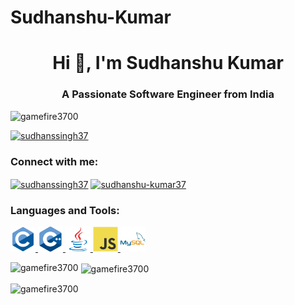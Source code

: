 # Sudhanshu-Kumar
<h1 align="center">Hi 👋, I'm Sudhanshu Kumar</h1>
<h3 align="center">A Passionate Software Engineer from India</h3>

<p align="left"> <img src="https://komarev.com/ghpvc/?username=gamefire3700&label=Profile%20views&color=0e75b6&style=flat" alt="gamefire3700" /> </p>

<p align="left"> <a href="https://twitter.com/sudhanssingh37" target="blank"><img src="https://img.shields.io/twitter/follow/sudhanssingh37?logo=twitter&style=for-the-badge" alt="sudhanssingh37" /></a> </p>

<h3 align="left">Connect with me:</h3>
<p align="left">
<a href="https://twitter.com/sudhanssingh37" target="blank"><img align="center" src="https://raw.githubusercontent.com/rahuldkjain/github-profile-readme-generator/master/src/images/icons/Social/twitter.svg" alt="sudhanssingh37" height="30" width="40" /></a>
<a href="https://linkedin.com/in/sudhanshu-kumar37" target="blank"><img align="center" src="https://raw.githubusercontent.com/rahuldkjain/github-profile-readme-generator/master/src/images/icons/Social/linked-in-alt.svg" alt="sudhanshu-kumar37" height="30" width="40" /></a>
</p>

<h3 align="left">Languages and Tools:</h3>
<p align="left"> <a href="https://www.cprogramming.com/" target="_blank" rel="noreferrer"> <img src="https://raw.githubusercontent.com/devicons/devicon/master/icons/c/c-original.svg" alt="c" width="40" height="40"/> </a> <a href="https://www.w3schools.com/cpp/" target="_blank" rel="noreferrer"> <img src="https://raw.githubusercontent.com/devicons/devicon/master/icons/cplusplus/cplusplus-original.svg" alt="cplusplus" width="40" height="40"/> </a> <a href="https://www.java.com" target="_blank" rel="noreferrer"> <img src="https://raw.githubusercontent.com/devicons/devicon/master/icons/java/java-original.svg" alt="java" width="40" height="40"/> </a> <a href="https://developer.mozilla.org/en-US/docs/Web/JavaScript" target="_blank" rel="noreferrer"> <img src="https://raw.githubusercontent.com/devicons/devicon/master/icons/javascript/javascript-original.svg" alt="javascript" width="40" height="40"/> </a> <a href="https://www.mysql.com/" target="_blank" rel="noreferrer"> <img src="https://raw.githubusercontent.com/devicons/devicon/master/icons/mysql/mysql-original-wordmark.svg" alt="mysql" width="40" height="40"/> </a> </p>

<p><img align="left" src="https://github-readme-stats.vercel.app/api/top-langs?username=gamefire3700&show_icons=true&locale=en&layout=compact" alt="gamefire3700" /></p>

<p>&nbsp;<img align="center" src="https://github-readme-stats.vercel.app/api?username=gamefire3700&show_icons=true&locale=en" alt="gamefire3700" /></p>

<p><img align="center" src="https://github-readme-streak-stats.herokuapp.com/?user=gamefire3700&" alt="gamefire3700" /></p>
